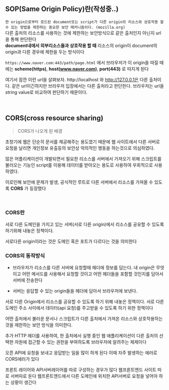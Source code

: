 ## SOP(Same Origin Policy)란(작성중..)
```한 origin으로부터 로드된 document또는 script가 다른 origin의 리소스와 상호작용 할 수 있는 방법을 제한하는 중요한 보안 메커니즘이다. (mozilla.org)```      
다른 출처의 리소스를 사용하는 것에 제한하는 보안방식으로 같은 출처인지 아닌지 url을 통해 판단한다         
__document내에서 외부리소스들과 상호작용 할 때__ 리소스의 origin이 document의 origin과 다른 경우에 제한을 두는 방식이다       


```https://www.naver.com:443/path/page.html``` 에서 브라우저가 이 origin을 따질 때에는 __scheme(https)__, __host(www.naver.com)__, __port(443)__ 로 따지게 된다

여기서 잠깐 이런 url을 살펴보자. http://localhost 와 http://127.0.0.1은 다른 출처이다. 같은 url이긴하지만 브라우저 입장에서는 다른 출처라고 판단한다. 브라우저는 url을 string value로 비교하여 판단하기 때문이다.    

<br>

## CORS(cross resource sharing)

> CORS가 나오게 된 배경    

초창기에 웹은 단순히 문서를 제공해주는 용도였기 때문에 웹 사이트에서 다른 서버로 요청을 날리면 개인정보 유출등의 보안상 악의적인 행동을 하는것으로 의심하였다.     

많은 어플리케이션이 개발되면서 필요한 리소스를 서버에서 가져오기 위해 스크립트를 불러오는 기능인 script를 이용해 데이터를 받아오는 용도로 사용하여 우회적으로 사용하였다.   

이로인해 보안에 문제가 발생, 공식적인 루트로 다른 서버에서 리소스를 가져올 수 있도록 __CORS__ 가 등장했다    

<br>

### CORS란 
서로 다른 도메인을 가지고 있는 서버(서로 다른 origin)에서 리소스를 공유할 수 있도록 하기위해 내놓은 정책이다.    

서로다른 origin이라는 것은 도메인 혹은 포트가 다르다는 것을 의미한다

### CORS의 동작방식
- 브라우저가 리소스를 다른 서버에 요청할때 헤더에 정보를 담는다. 내 origin은 무엇이고 어떤 메서드를 사용해서 요청할 것이고 어떤 헤더들을 포함할 것인지를 담아서 서버에 전송한다   

- 서버는 응답할 수 있는 origin들을 헤더에 담아서 브라우저에 보낸다. 




서로 다른 Origin에서 리소스를 공유할 수 있도록 하기 위해 내놓은 정책이다. 서로 다른 도메인 주소 사이에서 데이터(api 요청)를 주고받을 수 있도록 하기 위한 정책이다

어떤 출처에서 불러운 문서나 스크립트가 다른 출처에서 가져온 리소스와 상호작용하는 것을 제한하는 보안 방식을 의미한다. 

추가 HTTP 헤더를 사용하여, 한 출처에서 실행 중인 웹 애플리케이션이 다른 출처의 선택한 자원에 접근할 수 있는 권한을 부여하도록 브라우저에 알려주는 체제이다


오픈 API에 요청을 보내고 응답받는 일을 많이 하게 된다
이때 자주 발생하는 에러로 CORS에러가 있다 

프론트 레이어와 API서버레이어를 따로 구성하는 경우가 많다
웹프론트엔드 사이트 따로 서버따로 둔다
웹프론트엔드에서 다른 도메인에 위치한 API서버로 요청을 넣어야 하는 상황이 생긴다


